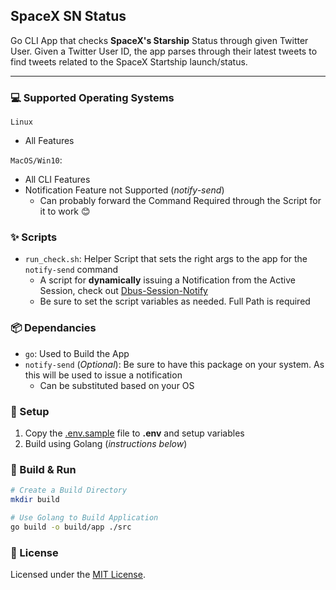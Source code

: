 ## SpaceX SN Status
Go CLI App that checks **SpaceX's Starship** Status through given Twitter User.
Given a Twitter User ID, the app parses through their latest tweets to find tweets related to the SpaceX Startship launch/status.

---

### 💻 Supported Operating Systems
`Linux`
- All Features

`MacOS/Win10`:
- All CLI Features
- Notification Feature not Supported (*notify-send*)
  - Can probably forward the Command Required through the Script for it to work 😊

### ✨ Scripts
- `run_check.sh`: Helper Script that sets the right args to the app for the `notify-send` command
  - A script for **dynamically** issuing a Notification from the Active Session, check out [Dbus-Session-Notify](https://gist.github.com/Ciaxur/53f88d82721141461bc4f8e556f40860)
  - Be sure to set the script variables as needed. Full Path is required

### 📦 Dependancies
- `go`: Used to Build the App
- `notify-send` (*Optional*): Be sure to have this package on your system. As this will be used to issue a notification
  - Can be substituted based on your OS

### 🔧 Setup
1) Copy the [.env.sample](.env.sample) file to **.env** and setup variables
2) Build using Golang (*instructions below*)

### 🚀 Build & Run
```sh
# Create a Build Directory
mkdir build

# Use Golang to Build Application
go build -o build/app ./src
```

### 📄 License
Licensed under the [MIT License](LICENSE).